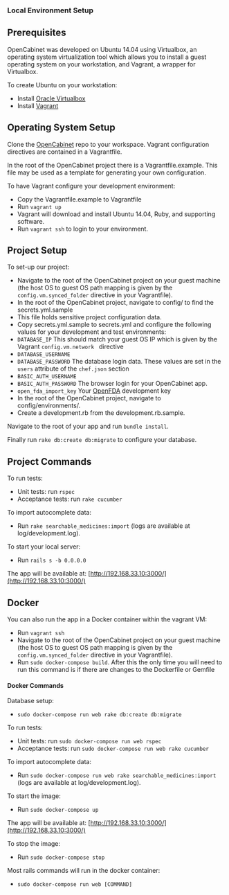 ### Local Environment Setup

## Prerequisites
OpenCabinet was developed on Ubuntu 14.04 using Virtualbox, an operating system virtualization tool which allows you to install a guest operating system on your workstation, and Vagrant, a wrapper for Virtualbox.

To create Ubuntu on your workstation:
- Install [Oracle Virtualbox](https://www.virtualbox.org/wiki/Downloads)
- Install [Vagrant](https://www.vagrantup.com/downloads.html)


## Operating System Setup
Clone the [OpenCabinet](https://github.com/excellaco/open-cabinet) repo to your workspace. Vagrant configuration directives are contained in a Vagrantfile.

In the root of the OpenCabinet project there is a Vagrantfile.example. This file may be used as a template for generating your own configuration.

To have Vagrant configure your development environment:
- Copy the Vagrantfile.example to Vagrantfile
- Run `vagrant up`
 - Vagrant will download and install Ubuntu 14.04, Ruby, and supporting software.
- Run `vagrant ssh` to login to your environment.

## Project Setup
To set-up our project:
- Navigate to the root of the OpenCabinet project on your guest machine (the host OS to guest OS path mapping is given by the `config.vm.synced_folder` directive in your Vagrantfile).
- In the root of the OpenCabinet project, navigate to config/ to find the secrets.yml.sample
 - This file holds sensitive project configuration data.
- Copy secrets.yml.sample to secrets.yml and configure the following values for your development and test environments:
 - `DATABASE_IP` This should match your guest OS IP which is given by the Vagrant `config.vm.network ` directive
 - `DATABASE_USERNAME`
 - `DATABASE_PASSWORD` The database login data. These values are set in the `users` attribute of the `chef.json` section
 - `BASIC_AUTH_USERNAME`
 - `BASIC_AUTH_PASSWORD` The browser login for your OpenCabinet app.
 - `open_fda_import_key` Your [OpenFDA](https://open.fda.gov/api/reference/#your-api-key) development key
- In the root of the OpenCabinet project, navigate to config/environments/.
 - Create a development.rb from the development.rb.sample.


Navigate to the root of your app and run `bundle install`.

Finally run `rake db:create db:migrate` to configure your database.

## Project Commands
To run tests:
- Unit tests: run `rspec`
- Acceptance tests: run `rake cucumber`

To import autocomplete data:
- Run `rake searchable_medicines:import` (logs are available at log/development.log).

To start your local server:
- Run `rails s -b 0.0.0.0`

The app will be available at:
[http://192.168.33.10:3000/](http://192.168.33.10:3000/)

## Docker
You can also run the app in a Docker container within the vagrant VM:
- Run `vagrant ssh`
- Navigate to the root of the OpenCabinet project on your guest machine (the host OS to guest OS path mapping is given by the `config.vm.synced_folder` directive in your Vagrantfile).
- Run `sudo docker-compose build`. After this the only time you will need to run this command is if there are changes to the Dockerfile or Gemfile

#### Docker Commands
Database setup:

- `sudo docker-compose run web rake db:create db:migrate`

To run tests:
- Unit tests: run `sudo docker-compose run web rspec`
- Acceptance tests: run `sudo docker-compose run web rake cucumber`

To import autocomplete data:
- Run `sudo docker-compose run web rake searchable_medicines:import` (logs are available at log/development.log).

To start the image:
- Run `sudo docker-compose up`

The app will be available at:
[http://192.168.33.10:3000/](http://192.168.33.10:3000/)

To stop the image:
- Run `sudo docker-compose stop`

Most rails commands will run in the docker container:

- `sudo docker-compose run web [COMMAND]`

